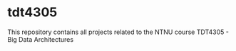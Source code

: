 # tdt4305
This repository contains all projects related to the NTNU course TDT4305 - Big Data Architectures
